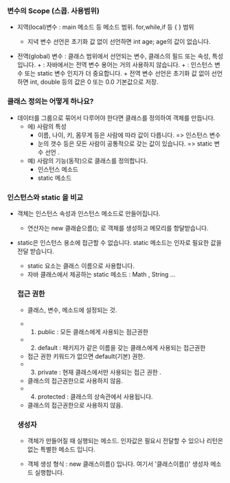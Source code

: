 
### 변수의 Scope (스콥. 사용범위)

- 지역(local)변수 : main 메소드 등 메소드 범위. for,while,if 등 { } 범위
     + 지녁 변수 선언은 초기화 값 없이 선언하면 int age; age의 값이 없습니다. 

- 전역(global) 변수 : 클래스 범위에서 선언되는 변수, 클래스의 필드 또는 속성, 특성 입니다. 
      +  : 자바에서는 전역 변수 용어는 거의 사용하지 않습니다. 
      +  : 인스턴스 변수 또는 static 변수 인지가 더 중요합니다. 
      + 전역 변수 선언은 초기화 값 없이 선언하면 int, double 등의 값은 0 또는 0.0 기본값으로 저장.   


### 클래스 정의는 어떻게 하나요? 

- 데이터를 그룹으로 묶어서 다루어야 한다면 클래스를 정의하여 객체를 만듭니다. 
  + 에) 사람의 특성 
    + 이름, 나이, 키, 몸무게 등은 사람에 따라 값이 다릅니다. => 인스턴스 변수 
    + 눈의 갯수 등은 모든 사람이 공통적으로 갖는 값이 있습니다. => static 변수 선언 .
  + 예) 사람의 기능(동작)으로 클래스를 정의합니다. 
    + 인스턴스 메소드 
    + static 메소드   


### 인스턴스와 static 을  비교 

- 객체는 인스턴스 속성과 인스턴스 메소드로 만들어집니다. 
   + 연산자는 new 클래슽으름(); 로 객체를 생성하고 메모리를 항달받습니다. 

- static은 인스턴스 용소에  접근할 수 없습니다. static 메소드는 인자로 필요한 값을 전달 받습니다. 
   + static 요소는 클래스 이름으로 사용합니다. 
   + 자바 클래스에서 제공하는 static 메소드 : Math , String ... 


   ### 접근 권한

   - 클래스, 변수, 메소드에 설정되는 것. 

   - 1. public    : 모든 클래스에게 사용되는 점근권한

   - 2. default   : 패키지가 같은 이름을 갖는 클래스에게 사용되는 접근권한
    + 접근 권한 키워드가 없으면 default(기본) 권한.

   - 3. private   : 현재 클래스에서만 사용되는 접근 권한 .
    + 클래스의 접근권한으로 사용하지 않음.  

   - 4. protected   : 클래스의 상속관에서 사용됩니다. 
    + 클래스의 접근권한으로 사용하지 않음.  

  ###  생성자 
  - 객체가 만들어질 때 실행되는 메소드. 인자값은 필요시 전달할 수 있으나 리턴은 없는 특별한 메소드 입니다. 

  - 객체 생성 형식 : new 클래스이름() 입니다. 여기서 '클래스이름()' 생성자 메소드 실행합니다. 